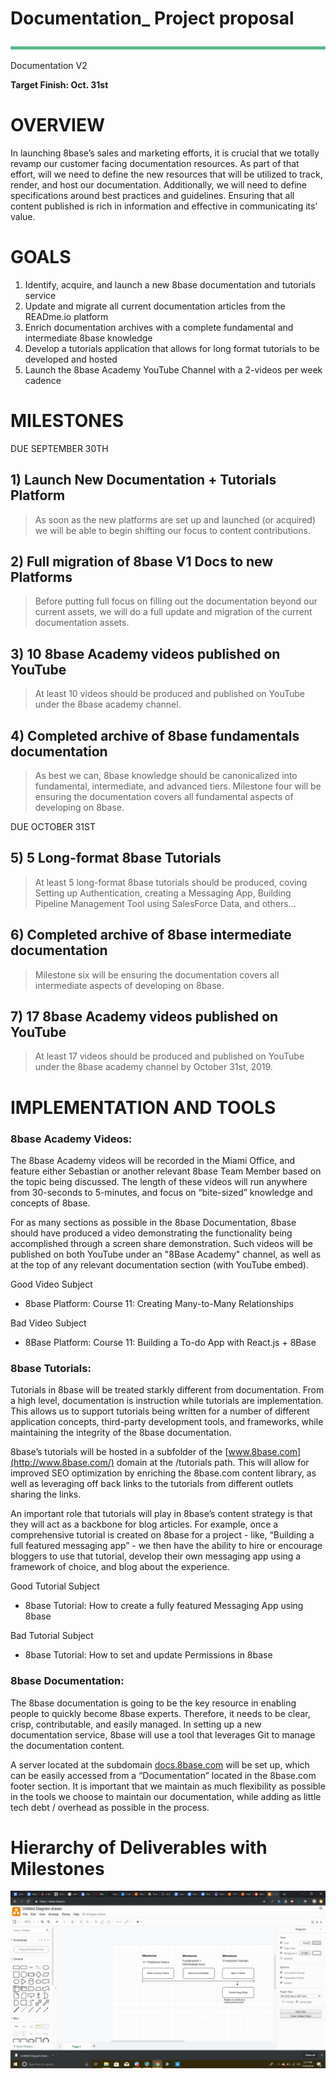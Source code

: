 # Documentation_ Project proposal

![Documentation_%20Project%20proposal%20ff9da83c871547f0ba1e6dbb3e95c8bf/image2.png](athenaeum/career/entrepenuerialism/Archives/8base%2000b0b849cf6843cc839bdad761c3306a/Initiatives%209631866ea7ca42f99366cf36a923bb43/Documentation_%20Project%20proposal%20ff9da83c871547f0ba1e6dbb3e95c8bf/image2.png)

Documentation V2

**Target Finish: Oct. 31st**

# OVERVIEW

In launching 8base’s sales and marketing efforts, it is crucial that we totally revamp our customer facing documentation resources. As part of that effort, will we need to define the new resources that will be utilized to track, render, and host our documentation. Additionally, we will need to define specifications around best practices and guidelines. Ensuring that all content published is rich in information and effective in communicating its’ value.

# GOALS

1. Identify, acquire, and launch a new 8base documentation and tutorials service
2. Update and migrate all current documentation articles from the READme.io platform
3. Enrich documentation archives with a complete fundamental and intermediate 8base knowledge
4. Develop a tutorials application that allows for long format tutorials to be developed and hosted
5. Launch the 8base Academy YouTube Channel with a 2-videos per week cadence

# MILESTONES

DUE SEPTEMBER 30TH

## 1) Launch New Documentation + Tutorials Platform

> As soon as the new platforms are set up and launched (or acquired) we will be able to begin shifting our focus to content contributions.
> 

## 2) Full migration of 8base V1 Docs to new Platforms

> Before putting full focus on filling out the documentation beyond our current assets, we will do a full update and migration of the current documentation assets.
> 

## 3) 10 8base Academy videos published on YouTube

> At least 10 videos should be produced and published on YouTube under the 8base academy channel.
> 

## 4) Completed archive of 8base fundamentals documentation

> As best we can, 8base knowledge should be canonicalized into fundamental, intermediate, and advanced tiers. Milestone four will be ensuring the documentation covers all fundamental aspects of developing on 8base.
> 

DUE OCTOBER 31ST

## 5) 5 Long-format 8base Tutorials

> At least 5 long-format 8base tutorials should be produced, coving Setting up Authentication, creating a Messaging App, Building Pipeline Management Tool using SalesForce Data, and others…
> 

## 6) Completed archive of 8base intermediate documentation

> Milestone six will be ensuring the documentation covers all intermediate aspects of developing on 8base.
> 

## 7) 17 8base Academy videos published on YouTube

> At least 17 videos should be produced and published on YouTube under the 8base academy channel by October 31st, 2019.
> 

# IMPLEMENTATION AND TOOLS

### 

### 8base Academy Videos:

The 8base Academy videos will be recorded in the Miami Office, and feature either Sebastian or another relevant 8base Team Member based on the topic being discussed. The length of these videos will run anywhere from 30-seconds to 5-minutes, and focus on “bite-sized” knowledge and concepts of 8base.

For as many sections as possible in the 8base Documentation, 8base should have produced a video demonstrating the functionality being accomplished through a screen share demonstration. Such videos will be published on both YouTube under an "8Base Academy" channel, as well as at the top of any relevant documentation section (with YouTube embed).

Good Video Subject

* 8base Platform: Course 11: Creating Many-to-Many Relationships

Bad Video Subject

* 8Base Platform: Course 11: Building a To-do App with React.js + 8Base

### 8base Tutorials:

Tutorials in 8base will be treated starkly different from documentation. From a high level, documentation is instruction while tutorials are implementation. This allows us to support tutorials being written for a number of different application concepts, third-party development tools, and frameworks, while maintaining the integrity of the 8base documentation.

8base’s tutorials will be hosted in a subfolder of the [www.8base.com](http://www.8base.com/) domain at the /tutorials path. This will allow for improved SEO optimization by enriching the 8base.com content library, as well as leveraging off back links to the tutorials from different outlets sharing the links.

An important role that tutorials will play in 8base’s content strategy is that they will act as a backbone for blog articles. For example, once a comprehensive tutorial is created on 8base for a project - like, “Building a full featured messaging app” - we then have the ability to hire or encourage bloggers to use that tutorial, develop their own messaging app using a framework of choice, and blog about the experience.

Good Tutorial Subject

* 8base Tutorial: How to create a fully featured Messaging App using 8base

Bad Tutorial Subject

* 8base Tutorial: How to set and update Permissions in 8base

### 8base Documentation:

The 8base documentation is going to be the key resource in enabling people to quickly become 8base experts. Therefore, it needs to be clear, crisp, contributable, and easily managed. In setting up a new documentation service, 8base will use a tool that leverages Git to manage the documentation content.

A server located at the subdomain [docs.8base.com](http://docs.8base.com/) will be set up, which can be easily accessed from a “Documentation” located in the 8base.com footer section. It is important that we maintain as much flexibility as possible in the tools we choose to maintain our documentation, while adding as little tech debt / overhead as possible in the process.

# Hierarchy of Deliverables with Milestones

![Documentation_%20Project%20proposal%20ff9da83c871547f0ba1e6dbb3e95c8bf/image3.png](athenaeum/career/entrepenuerialism/Archives/8base%2000b0b849cf6843cc839bdad761c3306a/Initiatives%209631866ea7ca42f99366cf36a923bb43/Documentation_%20Project%20proposal%20ff9da83c871547f0ba1e6dbb3e95c8bf/image3.png)